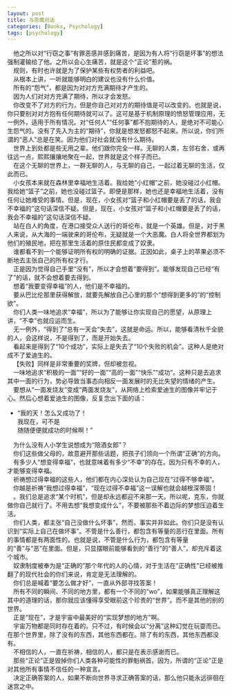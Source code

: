 ```yaml
---
layout: post
title: 与恶魔对话
categories: [Books, Psychology]
tags: [psychology]
---
```

<!-- more -->           
&#8195;他之所以对“行窃之事”有罪恶感并感到痛苦，是因为有人将“行窃是坏事”的想法强制灌输给了他。之所以会心生痛苦，就是这个“正论”惹的祸。                     
&#8195;规则，有时也许就是为了保护某些有权势者的利益吧。                     
&#8195;从根本上讲，一听就能够明白的建议也没有什么价值。                     
&#8195;所有的“怨气”，都是因为对对方充满期待才产生的。                     
&#8195;因为人们对对方充满了期待，所以才会发怒。                     
&#8195;你改变不了对方的行为，但是你自己对对方的期待值是可以改变的。也就是说，你只要别对对方抱有任何期待就可以了。这可是基于机制原理的愤怒管理应用，无一例外，适用于所有情况。对“任何人”“任何事”都不抱期待的人，是绝对不可能心生怨气的。没有了先入为主的“期待”，你就是想发怒都怒不起来。所以说，你们所谓的“恶人”总是在笑。因为他们对社会就没有什么期待。                     
&#8195;世界上到处都是些无用之辈。他们跟你完全一样。无聊的人类，左邻右舍，或再往远一点，熙熙攘攘地聚在一起，世界就是这个样子而已。                     
&#8195;在这个无聊的世界上，一群无聊的人，与无聊的自己，一起过着无聊的生活，仅此而已。                     
&#8195;小女孩本来就在森林里幸福地生活着。我给她“小红帽”之前，她没碰过小红帽。我给她“篮子”之前，她也没碰过篮子。即便是那样，她也还是幸福地生活着，没有任何让她难受的事情。但是，现在，小女孩对“篮子和小红帽要是丢了的话，我会不幸福的”这句话深信不疑。但是，现在，小女孩对“篮子和小红帽要是丢了的话，我会不幸福的”这句话深信不疑。                     
&#8195;站在白人的角度，在港口接受众人送行的哥伦布，就是一个英雄。但是，对于黑人来说，从大海的一端驶来的哥伦布，无疑就是一个大恶魔。白人将全世界都划为他们的殖民地，把在那里生活着的原住民都变成了奴隶。                     
&#8195;谁都看不到一个能够证明所有权的明确的证据。正因如此，桌子上的苹果必须不断地去主张自己的所有权才行。                     
&#8195;正是因为觉得自己手里“没有”，所以才会想着“要得到”。能够发现自己已经“有了”的话，就不会想着要去得到。                     
&#8195;想着“我要变得幸福”的人，他们是不幸福的。                     
&#8195;要从巴比伦那里获得解放，就要先解放自己心里的那个“想得到更多的”的“控制欲”。                     
&#8195;你们人类一味地追求“幸福”，所以为了能够让你实现自己的愿望，从原理上讲，“不幸”也就应运而生。                     
&#8195;无一例外，“得到了”总有一天会“失去”，这就是命运。所以，能够看清秋千全貌的人，会这样说，不是得到了，而是开始失去。                     
&#8195;看起来是得到了“10个成功”，实际上是失去了“10个失败的机会”。这种人是绝对成不了爱迪生的。                     
&#8195;【失败】同样是非常重要的奖牌，但却被忽视。                     
&#8195;一味地追求“积极的一面”“好的一面”“高的一面”“快乐”“成功”。这种只是去追求其中一面的行为，势必导致当事态向相反一面发展时的无比失望的情绪的产生。                     
&#8195;要想从“一面发烧友”变成“两面发烧友”，从网络上检索爱迪生的图像并牢记于心。然后心想着爱迪生的图像，反复念出下面的话：                     
+ “我的天！怎么又成功了！                     
我现在，可不是                     
随随便便就成功的时候啊！”                     
                      
&#8195;为什么没有人小学生说想成为“陪酒女郎”？                     
&#8195;你们这些做父母的，故意避开那些话题，把孩子们领向一个所谓“正确”的方向。                     
&#8195;有多少人“想变得幸福”，也就意味着有多少“不幸”的存在。因为只有不幸的人，才能够变得幸福。                     
&#8195;祈祷想过得幸福的这些人，他们都在内心深处认为自己现在“过得不够幸福”。                     
&#8195;你越是祈祷“我想过得幸福”，“现在过得不幸福”这一误解也就会越根深蒂固！                     
&#8195;。我们总是追求“某个时机”，但是却永远都迎不来那一天。所以呢，克东，你就做你自己就行了。不用去想“我想变成什么”，不要被那些不着边际的梦想压迫着生活。                     
&#8195;你们人类，都主张“自己没做什么坏事”，然而，事实并非如此。你们只是没有认识到“实际上自己在做坏事”。不管是什么善行，都包含有等量的恶行在里面。所有的事情都是有两面性的。也就是说，不管是什么行为，都包含有等量的“善”与“恶”在里面。但是，只显摆眼前能够看到的“善行”的“善人”，却充斥着这个城市。                     
&#8195;奴隶制度被奉为是“正确的”那个年代的人的心情，对于生活在“正确性”已经被推翻了的现代社会的你们来说，肯定是无法理解的。                     
&#8195;你们总是喊着“要怎么做才好”，一直从外部寻找答案！                     
&#8195;所有不同的瞬间、不同的地方里，都有一个不同的“wo”，如果能够真正理解这其中的道理的话，那你就应该懂得享受眼前这个珍贵的“世界”。而不是其他的别的世界。                     
&#8195;正是“现在”，才是宇宙中最美好的“实现梦想的地方”啊。                     
&#8195;宇宙万物都是同时存在着的。只不过，有时候会以“分离”这种幻觉在玩耍而已。在那个世界里，除了没有的东西，其他东西都在。除了有的东西，其他东西都没有。                     
&#8195;不相信的人，一直在祈祷，相信的人，都只是在表示感谢而已。                     
&#8195;那些“正论”正是毁掉你们人类各种可能性的罪魁祸首。因为，所谓的“正论”正是对其他所有事情不信任的一种宣言。                     
&#8195;决定正确答案的人，如果不断向世界寻求正确答案的话，那么他只能永远徘徊在迷宫之中。                     
